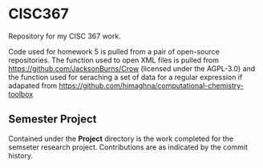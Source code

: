 # CISC367
Repository for my CISC 367 work.

Code used for homework 5 is pulled from a pair of open-source repositories. The function used to open XML files is pulled from https://github.com/JacksonBurns/Crow
(licensed under the AGPL-3.0) and the function used for seraching a set of data for a regular expression if adapated from https://github.com/himaghna/computational-chemistry-toolbox

## Semester Project
Contained under the **Project** directory is the work completed for the semseter research project. Contributions are as indicated by the commit history.
